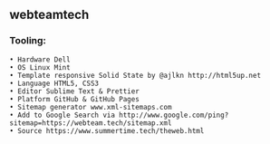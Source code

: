 ## webteamtech

### Tooling:
    • Hardware Dell
    • OS Linux Mint
    • Template responsive Solid State by @ajlkn http://html5up.net 
    • Language HTML5, CSS3 
    • Editor Sublime Text & Prettier 
    • Platform GitHub & GitHub Pages 
    • Sitemap generator www.xml-sitemaps.com 
    • Add to Google Search via http://www.google.com/ping?sitemap=https://webteam.tech/sitemap.xml 
    • Source https://www.summertime.tech/theweb.html
    
